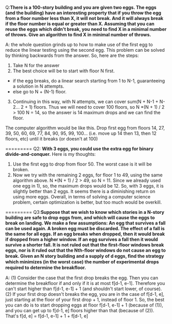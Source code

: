 Q:**There is a 100-story building and you are given two eggs. The eggs (and the building) have an interesting property that 
if you throw the egg from a floor number less than X, it will not break. And it will always break if the floor number 
is equal or greater than X. Assuming that you can reuse the eggs which didn't break, you need to find X in 
a minimal number of throws. Give an algorithm to find X in minimal number of throws.**

A:
the whole question grinds up to how to make use of the first egg to reduce the linear testing using the second egg.
This problem can be solved by thinking backwards from the answer. So, here are the steps:
1. Take N for the answer
2. The best choice will be to start with floor N first.
- if the egg breaks, do a linear search starting from 1 to N-1, guaranteeing a solution in N attempts.
- else go to N + (N-1) floor.
3. Continuing in this way, with N attempts, we can cover sum(N + N-1 + N-2... 2 + 1) floors.
Thus we will need to cover 100 floors, so N *(N + 1) / 2 > 100
N = 14, so the answer is 14 maximum drops and we can find the floor.

The computer algorithm would be like this. Drop first egg from floors 14, 27, 39, 50, 60, 69, 77, 84, 90, 95, 99, 100... 
(i.e. move up 14 then 13, then 12 floors, etc) until it breaks (or doesn't at 100)

=========
Q2: **With 3 eggs, you could use the extra egg for binary divide-and-conquer.** Here is my thoughts:

1) Use the first egg to drop from floor 50. The worst case is it will be broken.
2) Now we try with the remaining 2 eggs, for floor 1 to 49, using the same algorithm above.
N *(N + 1) / 2 > 49, so N = 11. Since we already used one egg in 1), so, the maximum drops would be 12.
So, with 3 eggs, it is slightly better than 2 eggs. It seems there is a diminishing return on using more eggs.
Overall, in terms of solving a computer science problem, certain optimization is better, but too much would be overkill.


=========
Q3:**Suppose that we wish to know which stories in a N-story building are safe to drop eggs from, and which will
cause the eggs to break on landing. We make a few assumptions: An egg that survives a fall can be used again.
    A broken egg must be discarded.
    The effect of a fall is the same for all eggs.
    If an egg breaks when dropped, then it would break if dropped from a higher window.
    If an egg survives a fall then it would survive a shorter fall.
    It is not ruled out that the first-floor windows break eggs, nor is it ruled out that the Nth-floor windows 
    do not cause an egg to break.
Given an N story building and a supply of d eggs, ﬁnd the strategy which minimizes (in the worst case) the number of 
experimental drops required to determine the breakﬂoor.**

A:
(1) Consider the case that the first drop breaks the egg. Then you can determine the breakfloor if and 
only if it is at most f[d-1, e-1]. Therefore you can't start higher than f[d-1, e-1] + 1 
(and shouldn't start lower, of course).
(2) If your first drop doesn't breaks the egg, you are in the case of f[d-1, e], just starting at the floor of 
your first drop + 1, instead of floor 1.
So, the best you can do is to start dropping eggs at floor f[d-1, e-1] + 1 (because of (1)), 
and you can get up to f[d-1, e] floors higher than that (because of (2)). That's
f[d, e] = f[d-1, e-1] + 1 + f[d-1, e]

